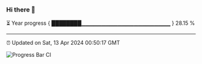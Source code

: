 ### Hi there 👋

⏳ Year progress { ████████▁▁▁▁▁▁▁▁▁▁▁▁▁▁▁▁▁▁▁▁▁▁ } 28.15 %

---

⏰ Updated on Sat, 13 Apr 2024 00:50:17 GMT

![Progress Bar CI](https://github.com/liununu/liununu/workflows/Progress%20Bar%20CI/badge.svg)
